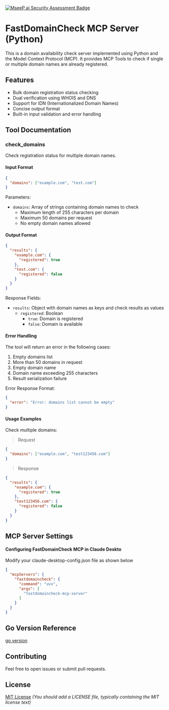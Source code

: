 [![MseeP.ai Security Assessment Badge](https://mseep.net/pr/bingal-fastdomaincheck-mcp-server-python-badge.png)](https://mseep.ai/app/bingal-fastdomaincheck-mcp-server-python)

# FastDomainCheck MCP Server (Python)

This is a domain availability check server implemented using Python and the Model Context Protocol (MCP).
It provides MCP Tools to check if single or multiple domain names are already registered.


## Features

- Bulk domain registration status checking
- Dual verification using WHOIS and DNS
- Support for IDN (Internationalized Domain Names)
- Concise output format
- Built-in input validation and error handling

## Tool Documentation

### check_domains

Check registration status for multiple domain names.

#### Input Format

```json
{
  "domains": ["example.com", "test.com"]
}
```

Parameters:
- `domains`: Array of strings containing domain names to check
  - Maximum length of 255 characters per domain
  - Maximum 50 domains per request
  - No empty domain names allowed

#### Output Format

```json
{
  "results": {
    "example.com": {
      "registered": true
    },
    "test.com": {
      "registered": false
    }
  }
}
```

Response Fields:
- `results`: Object with domain names as keys and check results as values
  - `registered`: Boolean
    - `true`: Domain is registered
    - `false`: Domain is available

#### Error Handling

The tool will return an error in the following cases:
1. Empty domains list
2. More than 50 domains in request
3. Empty domain name
4. Domain name exceeding 255 characters
5. Result serialization failure

Error Response Format:
```json
{
  "error": "Error: domains list cannot be empty"
}
```

#### Usage Examples

Check multiple domains:
> Request
```json
{
  "domains": ["example.com", "test123456.com"]
}
```

> Response
```json
{
  "results": {
    "example.com": {
      "registered": true
    },
    "test123456.com": {
      "registered": false
    }
  }
}
```


## MCP Server Settings

#### Configuring FastDomainCheck MCP in Claude Deskto
Modify your claude-desktop-config.json file as shown below

```json
{
  "mcpServers": {
    "fastdomaincheck": {
      "command": "uvx",
      "args": [
        "fastdomaincheck-mcp-server"
      ]
    }
  }
}
```



## Go Version Reference


[go version](https://github.com/bingal/FastDomainCheck-MCP-Server)

## Contributing

Feel free to open issues or submit pull requests.

## License

[MIT License](LICENSE) *(You should add a LICENSE file, typically containing the MIT license text)*
